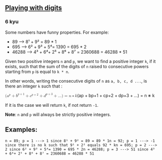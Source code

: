 <h2><a href=https://www.codewars.com/kata/5552101f47fc5178b1000050/train/python target="_blank">Playing with digits</a></h2><h3>6 kyu</h3><p>Some numbers have funny properties. For example:</p><ul><li>89 --&gt; 8¹ + 9² = 89 * 1</li><li>695 --&gt; 6² + 9³ + 5⁴= 1390 = 695 * 2</li><li>46288 --&gt; 4³ + 6⁴+ 2⁵ + 8⁶ + 8⁷ = 2360688 = 46288 * 51</li></ul><p>Given two positive integers <code>n</code> and <code>p</code>, we want to find a positive integer <code>k</code>, if it exists, such that the sum of the digits of <code>n</code> raised to consecutive powers starting from <code>p</code> is equal to <code>k * n</code>. </p><p>In other words, writing the consecutive digits of <code>n</code> as <code>a, b, c, d ...</code>, is there an integer <code>k</code> such that :</p><div><span class="katex"><span class="katex-mathml"><math xmlns="http://www.w3.org/1998/Math/MathML"><mrow><mo stretchy="false">(</mo><msup><mi>a</mi><mi>p</mi></msup><mo>+</mo><msup><mi>b</mi><mrow><mi>p</mi><mo>+</mo><mn>1</mn></mrow></msup><mo>+</mo><msup><mi>c</mi><mrow><mi>p</mi><mo>+</mo><mn>2</mn></mrow></msup><mo>+</mo><msup><mi>d</mi><mrow><mi>p</mi><mo>+</mo><mn>3</mn></mrow></msup><mo>+</mo><mi mathvariant="normal">.</mi><mi mathvariant="normal">.</mi><mi mathvariant="normal">.</mi><mo stretchy="false">)</mo><mo>=</mo><mi>n</mi><mo>∗</mo><mi>k</mi></mrow>(a^p + b^{p + 1} + c^{p + 2} + d^{p + 3} + ...) = n * k</math></span><span aria-hidden="true" class="katex-html"><span class="base"><span style="height:1em;vertical-align:-0.25em;" class="strut"></span><span class="mopen">(</span><span class="mord"><span class="mord mathnormal">a</span><span class="msupsub"><span class="vlist-t"><span class="vlist-r"><span style="height:0.6644em;" class="vlist"><span style="top:-3.063em;margin-right:0.05em;"><span style="height:2.7em;" class="pstrut"></span><span class="sizing reset-size6 size3 mtight"><span class="mord mathnormal mtight">p</span></span></span></span></span></span></span></span><span style="margin-right:0.2222em;" class="mspace"></span><span class="mbin">+</span><span style="margin-right:0.2222em;" class="mspace"></span></span><span class="base"><span style="height:0.8974em;vertical-align:-0.0833em;" class="strut"></span><span class="mord"><span class="mord mathnormal">b</span><span class="msupsub"><span class="vlist-t"><span class="vlist-r"><span style="height:0.8141em;" class="vlist"><span style="top:-3.063em;margin-right:0.05em;"><span style="height:2.7em;" class="pstrut"></span><span class="sizing reset-size6 size3 mtight"><span class="mord mtight"><span class="mord mathnormal mtight">p</span><span class="mbin mtight">+</span><span class="mord mtight">1</span></span></span></span></span></span></span></span></span><span style="margin-right:0.2222em;" class="mspace"></span><span class="mbin">+</span><span style="margin-right:0.2222em;" class="mspace"></span></span><span class="base"><span style="height:0.8974em;vertical-align:-0.0833em;" class="strut"></span><span class="mord"><span class="mord mathnormal">c</span><span class="msupsub"><span class="vlist-t"><span class="vlist-r"><span style="height:0.8141em;" class="vlist"><span style="top:-3.063em;margin-right:0.05em;"><span style="height:2.7em;" class="pstrut"></span><span class="sizing reset-size6 size3 mtight"><span class="mord mtight"><span class="mord mathnormal mtight">p</span><span class="mbin mtight">+</span><span class="mord mtight">2</span></span></span></span></span></span></span></span></span><span style="margin-right:0.2222em;" class="mspace"></span><span class="mbin">+</span><span style="margin-right:0.2222em;" class="mspace"></span></span><span class="base"><span style="height:0.8974em;vertical-align:-0.0833em;" class="strut"></span><span class="mord"><span class="mord mathnormal">d</span><span class="msupsub"><span class="vlist-t"><span class="vlist-r"><span style="height:0.8141em;" class="vlist"><span style="top:-3.063em;margin-right:0.05em;"><span style="height:2.7em;" class="pstrut"></span><span class="sizing reset-size6 size3 mtight"><span class="mord mtight"><span class="mord mathnormal mtight">p</span><span class="mbin mtight">+</span><span class="mord mtight">3</span></span></span></span></span></span></span></span></span><span style="margin-right:0.2222em;" class="mspace"></span><span class="mbin">+</span><span style="margin-right:0.2222em;" class="mspace"></span></span><span class="base"><span style="height:1em;vertical-align:-0.25em;" class="strut"></span><span class="mord">...</span><span class="mclose">)</span><span style="margin-right:0.2778em;" class="mspace"></span><span class="mrel">=</span><span style="margin-right:0.2778em;" class="mspace"></span></span><span class="base"><span style="height:0.4653em;" class="strut"></span><span class="mord mathnormal">n</span><span style="margin-right:0.2222em;" class="mspace"></span><span class="mbin">∗</span><span style="margin-right:0.2222em;" class="mspace"></span></span><span class="base"><span style="height:0.6944em;" class="strut"></span><span style="margin-right:0.03148em;" class="mord mathnormal">k</span></span></span></span></div><p>If it is the case we will return <code>k</code>, if not return <code>-1</code>.</p><p><strong>Note</strong>: <code>n</code> and <code>p</code> will always be strictly positive integers.</p><h2 id="examples">Examples:</h2><pre><code>n = 89; p = 1 ---&gt; 1 since 8¹ + 9² = 89 = 89 * 1n = 92; p = 1 ---&gt; -1 since there is no k such that 9¹ + 2² equals 92 * kn = 695; p = 2 ---&gt; 2 since 6² + 9³ + 5⁴= 1390 = 695 * 2n = 46288; p = 3 ---&gt; 51 since 4³ + 6⁴+ 2⁵ + 8⁶ + 8⁷ = 2360688 = 46288 * 51</code></pre>